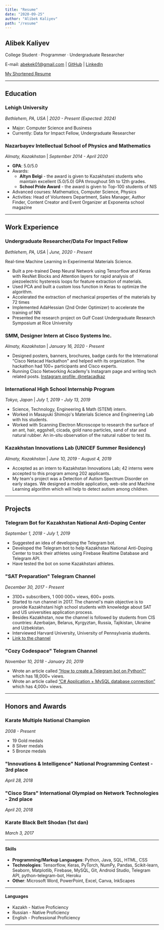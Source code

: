 ```yaml
---
title: "Resume"
date: "2020-09-25"
author: "Alibek Kaliyev"
path: "/resume"
---
```


## Alibek Kaliyev

College Student · Programmer · Undergraduate Researcher

E-mail: abekek01@gmail.com | [GitHub](https://github.com/abekek/) | [LinkedIn](https://www.linkedin.com/in/abekek)

[My Shortened Resume](https://drive.google.com/file/d/1wIbyfpCxhYz93oQK_xSyWY9fE6d5mVPw/view?usp=sharing)

---

## Education

### Lehigh University

_Bethlehem, PA, USA_ | _2020 - Present (Expected: 2024)_

- Major: Computer Science and Business
- Currently: Data for Impact Fellow, Undergraduate Researcher

### Nazarbayev Intellectual School of Physics and Mathematics

_Almaty, Kazakhstan_ | _September 2014 - April 2020_

- **GPA**: 5.0/5.0
- Awards:
  - **Altyn Belgi** - the award is given to Kazakhstani students who maintain excellent (5.0/5.0) GPA throughout 5th to 12th grades.
  - **School Pride Award** - the award is given to Top-100 students of NIS
- Advanced courses: Mathematics, Computer Science, Physics
- Activities: Head of Volunteers Department, Sales Manager, Author Finder, Content Creator and Event Organizer at Exponenta school magazine

---

## Work Experience

### Undergraduate Researcher/Data For Impact Fellow

_Bethlehem, PA, USA_ | _June, 2020 - Present_

Real-time Machine Learning in Experimental Materials Science.

- Built a pre-trained Deep Neural Network using Tensorflow and Keras with ResNet Blocks and Attention layers for rapid analysis of piezoelectric hysteresis loops for feature extraction of materials.
- Used PCA and built a custom loss function in Keras to optimize the algorithm.
- Accelerated the extraction of mechanical properties of the materials by 72 times
- Implemented AdaHessian (2nd Order Optimizer) to accelerate the training of NN
- Presented the research project on Gulf Coast Undergraduate Research Symposium at Rice University

### SMM, Designer Intern at Cisco Systems Inc.

_Almaty, Kazakhstan_ | _January 16, 2020 - Present_

- Designed posters, banners, brochures, badge cards for the International "Cisco Netacad Hackathon" and helped with its organization. The hackathon had 100+ participants and Cisco experts.
- Running Cisco Networking Academy's Instagram page and writing tech related posts. [Instagram profile: @netacadkaz](https://www.instagram.com/netacadkaz/)

### International High School Internship Program

_Tokyo, Japan_ | _July 1, 2019 - July 13, 2019_

- Science, Technology, Engineering & Math (STEM) intern.
- Worked in Masayuki Shimojo's Materials Science and Engineering Lab with his students.
- Worked with Scanning Electron Microscope to research the surface of an ant, hair, eggshell, cicada, gold nano particles, sand of star and natural rubber. An in-situ observation of the natural rubber to test its.

### Kazakhstan Innovations Lab (UNICEF Summer Residency)

_Almaty, Kazakhstan_ | _June 10, 2019 - August 4, 2019_

- Accepted as an intern to Kazakhstan Innovations Lab; 42 interns were accepted to this program among 202 applicants.
- My team's project was a Detection of Autism Spectrum Disorder on early stages. We designed a mobile application, web-site and Machine Learning algorithm which will help to detect autism among children.

---

## Projects

### Telegram Bot for Kazakhstan National Anti-Doping Center

_September 1, 2018 - July 1, 2019_

- Suggested an idea of developing the Telegram bot.
- Developed the Telegram bot to help Kazakhstan National Anti-Doping Center to track their athletes using Firebase Realtime Database and Telegram API.
- Have tested the bot on some Kazakhstani athletes.

### "SAT Preparation" Telegram Channel

_December 30, 2017 - Present_

- 3100+ subscribers, 1 000 000+ views, 600+ posts.
- Started to run channel in 2017. The channel's main objective is to provide Kazakhstani high school students with knowledge about SAT and US universities application process.
- Besides Kazakhstan, now the channel is followed by students from CIS countries: Azerbaijan, Belarus, Kyrgyztan, Russia, Tajikistan, Ukraine and Uzbekistan.
- Interviewed Harvard University, University of Pennsylvania students.
- [Link to the channel](https://t.me/satprepare)

### "Cozy Codespace" Telegram Channel

_November 10, 2018 - January 20, 2019_

- Wrote an article called [”How to create a Telegram bot on Python?”](http://teletype.in/@cozy_codespace/Hk70-Ntl4) which has 18,000+ views.
- Wrote an article called [”C# Application + MySQL database connection”](http://teletype.in/@cozy_codespace/BkKJ4zO07) which has 4,000+ views.

---

## Honors and Awards

### Karate Multiple National Champion

_2008 - Present_

- 19 Gold medals
- 8 Silver medals
- 5 Bronze medals

### "Innovations & Intelligence" National Programming Contest - 3rd place

_April 28, 2018_

### "Cisco Stars" International Olympiad on Network Technologies - 2nd place

_April 20, 2018_

### Karate Black Belt Shodan (1st dan)

_March 3, 2017_

---

#### Skills

- **Programming/Markup Languages**: Python, Java, SQL, HTML, CSS
- **Technologies**: Tensorflow, Keras, PyTorch, NumPy, Pandas, Scikit-learn, Seaborn, Matplotlib, Firebase, MySQL, Git,
  Android Studio, Telegram API, python-telegram-bot, Heroku
- **Other**: Microsoft Word, PowerPoint, Excel, Canva, InkScapes

---

#### Languages

- Kazakh - Native Proficiency
- Russian - Native Proficiency
- English - Professional Proficiency

---
